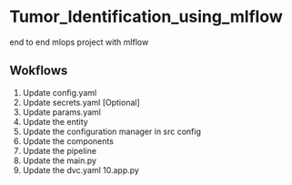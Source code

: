 # Tumor_Identification_using_mlflow
end to end mlops project with mlflow

## Wokflows
1. Update config.yaml
2. Update secrets.yaml [Optional]
3. Update params.yaml
4. Update the entity
5. Update the configuration manager in src config
6. Update the components
7. Update the pipeline
8. Update the main.py
9. Update the dvc.yaml
10.app.py